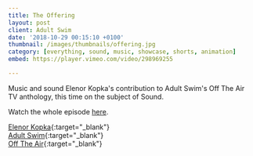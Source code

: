 ```yaml
---
title: The Offering
layout: post
client: Adult Swim
date: '2018-10-29 00:15:10 +0100'
thumbnail: /images/thumbnails/offering.jpg
category: [everything, sound, music, showcase, shorts, animation]
embed: https://player.vimeo.com/video/298969255

---
```


Music and sound Elenor Kopka's contribution to Adult Swim's Off The Air TV anthology, this time on the subject of Sound.

Watch the whole episode [here](https://www.youtube.com/watch?v=tpwe69g_7Sg).

[Elenor Kopka](http://elenorkopka.de/){:target="_blank"}   
[Adult Swim](http://www.adultswim.com/){:target="_blank"}  
[Off The Air](https://www.adultswim.com/streams/off-the-air){:target="_blank"}  
